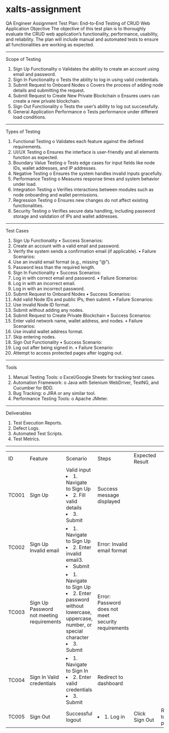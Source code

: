 # xalts-assignment
QA Engineer Assignment
Test Plan: End-to-End Testing of CRUD Web Application
Objective
The objective of this test plan is to thoroughly evaluate the CRUD web application’s functionality, performance, usability, and reliability. The plan will include manual and automated tests to ensure all functionalities are working as expected.
________________________________________
Scope of Testing
1.	Sign Up Functionality
o	Validates the ability to create an account using email and password.
2.	Sign In Functionality
o	Tests the ability to log in using valid credentials.
3.	Submit Request to Onboard Nodes
o	Covers the process of adding node details and submitting the request.
4.	Submit Request to Create New Private Blockchain
o	Ensures users can create a new private blockchain.
5.	Sign Out Functionality
o	Tests the user’s ability to log out successfully.
6.	General Application Performance
o	Tests performance under different load conditions.
________________________________________
Types of Testing
1.	Functional Testing
o	Validates each feature against the defined requirements.
2.	UI/UX Testing
o	Ensures the interface is user-friendly and all elements function as expected.
3.	Boundary Value Testing
o	Tests edge cases for input fields like node IDs, wallet addresses, and IP addresses.
4.	Negative Testing
o	Ensures the system handles invalid inputs gracefully.
5.	Performance Testing
o	Measures response times and system behavior under load.
6.	Integration Testing
o	Verifies interactions between modules such as node onboarding and wallet permissions.
7.	Regression Testing
o	Ensures new changes do not affect existing functionalities.
8.	Security Testing
o	Verifies secure data handling, including password storage and validation of IPs and wallet addresses.
________________________________________
Test Cases
1. Sign Up Functionality
•	Success Scenarios:
1.	Create an account with a valid email and password.
2.	Verify the system sends a confirmation email (if applicable).
•	Failure Scenarios:
1.	Use an invalid email format (e.g., missing “@”).
2.	Password less than the required length.
2. Sign In Functionality
•	Success Scenarios:
1.	Log in with correct email and password.
•	Failure Scenarios:
1.	Log in with an incorrect email.
2.	Log in with an incorrect password.
3. Submit Request to Onboard Nodes
•	Success Scenarios:
1.	Add valid Node IDs and public IPs, then submit.
•	Failure Scenarios:
1.	Use invalid Node ID format.
2.	Submit without adding any nodes.
4. Submit Request to Create Private Blockchain
•	Success Scenarios:
1.	Enter valid network name, wallet address, and nodes.
•	Failure Scenarios:
1.	Use invalid wallet address format.
2.	Skip entering nodes.
5. Sign Out Functionality
•	Success Scenario:
1.	Log out after being signed in.
•	Failure Scenario:
1.	Attempt to access protected pages after logging out.
________________________________________
Tools
1.	Manual Testing Tools: 
o	Excel/Google Sheets for tracking test cases.
2.	Automation Framework: 
o	Java with Selenium WebDriver, TestNG, and Cucumber for BDD.
3.	Bug Tracking: 
o	JIRA or any similar tool.
4.	Performance Testing Tools: 
o	Apache JMeter.
________________________________________
Deliverables
1.	Test Execution Reports.
2.	Defect Logs.
3.	Automated Test Scripts.
4.	Test Metrics.
________________________________________
<table><tr>
<td>ID	</td>   <td> Feature</td><td> Scenario	       </td>    <td> Steps	   </td>     <td>                                        Expected Result</td></tr>
<tr><td>TC001</td><td>	Sign Up</td><td>	Valid input	<li>1. Navigate to Sign Up</li><li>2. Fill valid details</li><li>3. Submit</li></td><td>	Success message displayed</td></tr>
<tr><td>TC002</td><td>	Sign Up	Invalid email</td><td>	<li>1. Navigate to Sign Up</li><li>2. Enter invalid email3.</li><li> Submit</li></td>	<td>Error: Invalid email format</td></tr>
<tr><td>TC003</td><td>	Sign Up	Password not meeting requirements</td><td><li>	1. Navigate to Sign Up</li><li>2. Enter password without lowercase, uppercase, number, or special character</li><li>3. Submit</li></td><td>	Error: Password does not meet security requirements</td></tr>
<tr><td>TC004</td><td>	Sign In	Valid credentials</td><td>	<li>1. Navigate to Sign In</li><li>2. Enter valid credentials</li><li>3. Submit</li>	<td>Redirect to dashboard</td></tr>
<tr><td>TC005</td><td>	Sign Out</td><td>Successful logout</td><td><li>	1. Log in</li></td><td> Click Sign Out</td><td>	Redirect to home page</td></tr></table>
